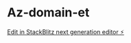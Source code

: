 # Az-domain-et

[Edit in StackBlitz next generation editor ⚡️](https://stackblitz.com/~/github.com/inthesession/Az-domain-et)